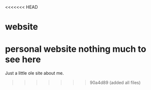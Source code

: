 <<<<<<< HEAD
# website
personal website
nothing much to see here
=======
Just a little ole site about me. 
>>>>>>> 90a4d89 (added all files)
